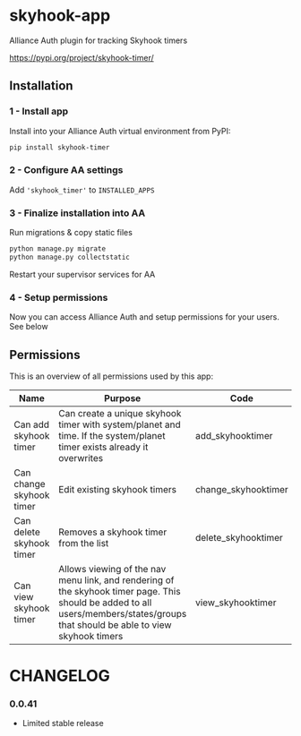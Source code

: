 # skyhook-app
Alliance Auth plugin for tracking Skyhook timers

https://pypi.org/project/skyhook-timer/


## Installation

### 1 - Install app

Install into your Alliance Auth virtual environment from PyPI:

```bash
pip install skyhook-timer
```

### 2 - Configure AA settings

Add `'skyhook_timer'` to `INSTALLED_APPS`

### 3 - Finalize installation into AA

Run migrations & copy static files

```bash
python manage.py migrate
python manage.py collectstatic
```

Restart your supervisor services for AA

### 4 - Setup permissions

Now you can access Alliance Auth and setup permissions for your users. See below

## Permissions

This is an overview of all permissions used by this app:

Name | Purpose | Code
-- | -- | --
Can add skyhook timer | Can create a unique skyhook timer with system/planet and time. If the system/planet timer exists already it overwrites | add_skyhooktimer
Can change skyhook timer | Edit existing skyhook timers | change_skyhooktimer
Can delete skyhook timer | Removes a skyhook timer from the list | delete_skyhooktimer
Can view skyhook timer | Allows viewing of the nav menu link, and rendering of the skyhook timer page. This should be added to all users/members/states/groups that should be able to view skyhook timers | view_skyhooktimer

# CHANGELOG

### 0.0.41
- Limited stable release